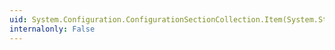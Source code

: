 ```yaml
---
uid: System.Configuration.ConfigurationSectionCollection.Item(System.String)
internalonly: False
---
```

